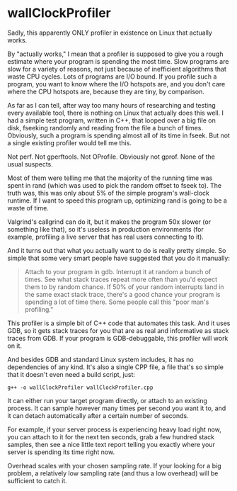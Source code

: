 # wallClockProfiler
Sadly, this apparently ONLY profiler in existence on Linux that actually works.

By "actually works," I mean that a profiler is supposed to give you a rough estimate where your program is spending the most time.  Slow programs are slow for a variety of reasons, not just because of inefficient algorithms that waste CPU cycles.  Lots of programs are I/O bound.  If you profile such a program, you want to know where the I/O hotspots are, and you don't care where the CPU hotspots are, because they are tiny, by comparison.

As far as I can tell, after way too many hours of researching and testing every available tool, there is nothing on Linux that actually does this well.  I had a simple test program, written in C++, that looped over a big file on disk, fseeking randomly and reading from the file a bunch of times.  Obviously, such a program is spending almost all of its time in fseek.  But not a single existing profiler would tell me this.

Not perf.  Not gperftools.  Not OProfile.  Obviously not gprof.  None of the usual suspects.

Most of them were telling me that the majority of the running time was spent in rand (which was used to pick the random offset to fseek to).  The truth was, this was only about 5% of the simple program's wall-clock runtime.  If I want to speed this program up, optimizing rand is going to be a waste of time.

Valgrind's callgrind can do it, but it makes the program 50x slower (or something like that), so it's useless in production environments (for example, profiling a live server that has real users connecting to it).

And it turns out that what you actually want to do is really pretty simple.  So simple that some very smart people have suggested that you do it manually:

> Attach to your program in gdb.  Interrupt it at random a bunch of times.  See what stack traces repeat more often than you'd expect them to by random chance.  If 50% of your random interrupts land in the same exact stack trace, there's a good chance your program is spending a lot of time there.  Some people call this "poor man's profiling."


This profiler is a simple bit of C++ code that automates this task.  And it uses GDB, so it gets stack traces for you that are as real and informative as stack traces from GDB.  If your program is GDB-debuggable, this profiler will work on it.

And besides GDB and standard Linux system includes, it has no dependencies of any kind.  It's also a single CPP file, a file that's so simple that it doesn't even need a build script, just:

```
g++ -o wallClockProfiler wallClockProfiler.cpp 
```

It can either run your target program directly, or attach to an existing process.  It can sample however many times per second you want it to, and it can detach automatically after a certain number of seconds.

For example, if your server process is experiencing heavy load right now, you can attach to it for the next ten seconds, grab a few hundred stack samples, then see a nice little text report telling you exactly where your server is spending its time right now.

Overhead scales with your chosen sampling rate.  If your looking for a big problem, a relatively low sampling rate (and thus a low overhead) will be sufficient to catch it. 
